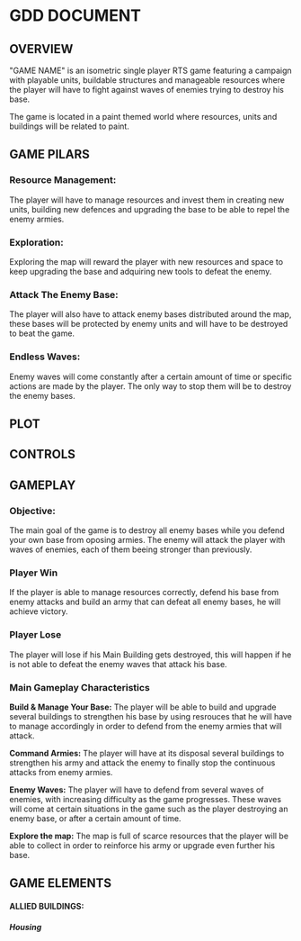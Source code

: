 # GDD DOCUMENT




## OVERVIEW 

"GAME NAME" is an isometric single player RTS game featuring a campaign with playable units, buildable structures and manageable resources where the player will have to fight against waves of enemies trying to destroy his base.

The game is located in a paint themed world where resources, units and buildings will be related to paint.


## GAME PILARS

### Resource Management:
The player will have to manage resources and invest them in creating new units, building new defences and upgrading the base to be able to repel the enemy armies.

### Exploration: 
Exploring the map will reward the player with new resources and space to keep upgrading the base and adquiring new tools to defeat the enemy.

### Attack The Enemy Base: 
The player will also have to attack enemy bases distributed around the map, these bases will be protected by enemy units and will have to be destroyed to beat the game.

### Endless Waves:
Enemy waves will come constantly after a certain amount of time or specific actions are made by the player. The only way to stop them will be to destroy the enemy bases.


## PLOT



## CONTROLS




## GAMEPLAY

### Objective:
The main goal of the game is to destroy all enemy bases while you defend your own base from oposing armies. The enemy will attack the player with waves of enemies, each of them beeing stronger than previously.

### Player Win
If the player is able to manage resources correctly, defend his base from enemy attacks and build an army that can defeat all enemy bases, he will achieve victory.

### Player Lose
The player will lose if his Main Building gets destroyed, this will happen if he is not able to defeat the enemy waves that attack his base.

### Main Gameplay Characteristics

**Build & Manage Your Base:** The player will be able to build and upgrade several buildings to strengthen his base by using resrouces that he will have to manage accordingly in order to defend from the enemy armies that will attack. 

**Command Armies:** The player will have at its disposal several  buildings to strengthen his army and attack the enemy to finally stop the continuous attacks from enemy armies.

**Enemy Waves:** The player will have to defend from several waves of enemies, with increasing difficulty as the game progresses. These waves will come at certain situations in the game such as the player destroying an enemy base, or after a certain amount of time.

**Explore the map:** The map is full of scarce resources that the player will be able to collect in order to reinforce his army or upgrade even further his base.

## GAME ELEMENTS

#### ALLIED BUILDINGS:

##### Housing


